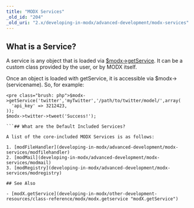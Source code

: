 ```yaml
---
title: "MODX Services"
_old_id: "204"
_old_uri: "2.x/developing-in-modx/advanced-development/modx-services"
---
```


## What is a Service?

A service is any object that is loaded via [$modx->getService](developing-in-modx/other-development-resources/class-reference/modx/modx.getservice "modX.getService"). It can be a custom class provided by the user, or by MODX itself.

Once an object is loaded with getService, it is accessible via $modx->(servicename). So, for example:

```
<pre class="brush: php">$modx->getService('twitter','myTwitter','/path/to/twitter/model/',array(  
  'api_key' => 3212423,
));  
$modx->twitter->tweet('Success!');  

```## What are the Default Included Services?

A list of the core-included MODX Services is as follows:

1. [modFileHandler](developing-in-modx/advanced-development/modx-services/modfilehandler)
2. [modMail](developing-in-modx/advanced-development/modx-services/modmail)
3. [modRegistry](developing-in-modx/advanced-development/modx-services/modregistry)

## See Also

- [modX.getService](developing-in-modx/other-development-resources/class-reference/modx/modx.getservice "modX.getService")